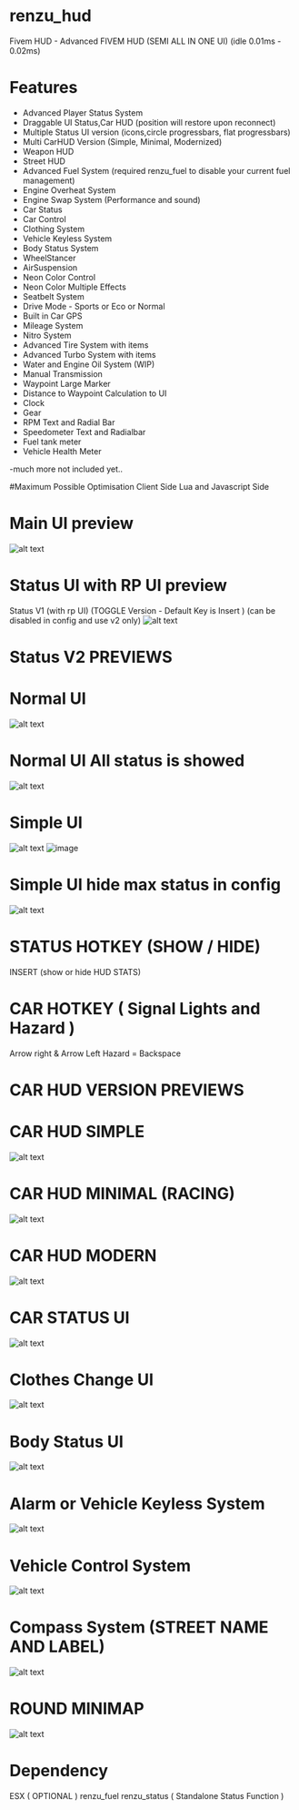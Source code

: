 # renzu_hud
Fivem HUD - Advanced FIVEM HUD (SEMI ALL IN ONE UI) (idle 0.01ms - 0.02ms)
# Features
- Advanced Player Status System
- Draggable UI Status,Car HUD (position will restore upon reconnect)
- Multiple Status UI version (icons,circle progressbars, flat progressbars)
- Multi CarHUD Version (Simple, Minimal, Modernized)
- Weapon HUD
- Street HUD
- Advanced Fuel System (required renzu_fuel to disable your current fuel management)
- Engine Overheat System
- Engine Swap System (Performance and sound)
- Car Status
- Car Control
- Clothing System
- Vehicle Keyless System
- Body Status System
- WheelStancer
- AirSuspension
- Neon Color Control
- Neon Color Multiple Effects
- Seatbelt System
- Drive Mode - Sports or Eco or Normal
- Built in Car GPS
- Mileage System
- Nitro System
- Advanced Tire System with items
- Advanced Turbo System with items
- Water and Engine Oil System (WIP)
- Manual Transmission
- Waypoint Large Marker
- Distance to Waypoint Calculation to UI
- Clock
- Gear
- RPM Text and Radial Bar
- Speedometer Text and Radialbar
- Fuel tank meter
- Vehicle Health Meter

-much more not included yet..

#Maximum Possible Optimisation
Client Side Lua and Javascript Side
# Main UI preview
![alt text](https://i.imgur.com/if4xS9L.png)
# Status UI with RP UI preview
Status V1 (with rp UI) (TOGGLE Version - Default Key is Insert ) (can be disabled in config and use v2 only)
![alt text](https://i.imgur.com/pwWiGF6.png)
# Status V2 PREVIEWS
# Normal UI
![alt text](https://i.imgur.com/nddxuL8.png)
# Normal UI All status is showed
![alt text](https://i.imgur.com/bXtGhy2.png)
# Simple UI
![alt text](https://i.imgur.com/sJKmZ9P.png)
![image](https://user-images.githubusercontent.com/82306584/126660118-6ad0507f-7613-4149-a7de-cc6072744bbc.png)

# Simple UI hide max status in config
![alt text](https://i.imgur.com/3apTU7O.png)
# STATUS HOTKEY (SHOW / HIDE)
INSERT (show or hide HUD STATS)
# CAR HOTKEY ( Signal Lights and Hazard )
Arrow right & Arrow Left
Hazard = Backspace

# CAR HUD VERSION PREVIEWS
# CAR HUD SIMPLE
![alt text](https://i.imgur.com/kJdCIqT.png)
# CAR HUD MINIMAL (RACING)
![alt text](https://i.imgur.com/3Ck9njA.png)
# CAR HUD MODERN
![alt text](https://i.imgur.com/8MlJG4H.png)

# CAR STATUS UI
![alt text](https://i.imgur.com/1VaJs0f.png)

# Clothes Change UI
![alt text](https://i.imgur.com/Cu3VLjT.png)

# Body Status UI
![alt text](https://i.imgur.com/MPE6zBC.png)

# Alarm or Vehicle Keyless System
![alt text](https://i.imgur.com/KjyLPMb.png)

# Vehicle Control System 
![alt text](https://i.imgur.com/eniMcyR.png)

# Compass System (STREET NAME AND LABEL)
![alt text](https://i.imgur.com/ucC1bw5.png)

# ROUND MINIMAP
![alt text](https://i.imgur.com/7c0jN4i.png)

# Dependency
ESX ( OPTIONAL )
renzu_fuel
renzu_status ( Standalone Status Function )

